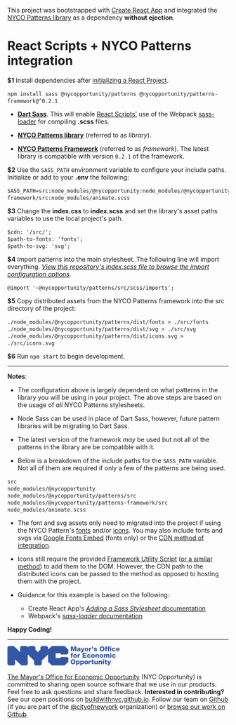This project was bootstrapped with [Create React App](https://github.com/facebook/create-react-app) and integrated the [NYCO Patterns library](https://nycopatterns.cityofnewyork.us) as a dependency **without ejection**.

# React Scripts + NYCO Patterns integration

**$1** Install dependencies after [initializing a React Project](https://create-react-app.dev/docs/getting-started).

    npm install sass @nycopportunity/patterns @nycopportunity/patterns-framework@^0.2.1

* [**Dart Sass**](https://github.com/sass/dart-sass). This will enable [React Scripts'](https://github.com/facebook/create-react-app) use of the Webpack [sass-loader](https://webpack.js.org/loaders/sass-loader/) for compiling **.scss** files.

* [**NYCO Patterns library**](https://nycopatterns.cityofnewyork.us) (referred to as *library*).

* [**NYCO Patterns Framework**](https://github.com/CityOfNewYork/nyco-patterns-framework) (referred to as *framework*). The latest library is compatible with version `0.2.1` of the framework.

**$2** Use the `SASS_PATH` environment variable to configure your include paths. Initialize or add to your **.env** the following:

    SASS_PATH=src:node_modules/@nycopportunity:node_modules/@nycopportunity/patterns/src:node_modules/@nycopportunity/patterns-framework/src:node_modules/animate.scss

**$3** Change the **index.css** to **index.scss** and set the library's asset paths variables to use the local project's path.

    $cdn: '/src/';
    $path-to-fonts: 'fonts';
    $path-to-svg: 'svg';

**$4** Import patterns into the main stylesheet. The following line will import everything. [*View this repository's index.scss file to browse the import configuration options*](blob/main/src/index.scss).

    @import '~@nycopportunity/patterns/src/scss/imports';

**$5** Copy distributed assets from the NYCO Patterns framework into the src directory of the project:

    ./node_modules/@nycopportunity/patterns/dist/fonts > ./src/fonts
    ./node_modules/@nycopportunity/patterns/dist/svg > ./src/svg
    ./node_modules/@nycopportunity/patterns/dist/icons.svg > ./src/icons.svg

**$6** Run `npm start` to begin development.

---

**Notes**:

* The configuration above is largely dependent on what patterns in the library you will be using in your project. The above steps are based on the usage of *all* NYCO Patterns stylesheets.

* Node Sass can be used in place of Dart Sass, however, future pattern libraries will be migrating to Dart Sass.

* The latest version of the framework *may* be used but not all of the patterns in the library are be compatible with it.

* Below is a breakdown of the include paths for the `SASS_PATH` variable. Not all of them are required if only a few of the patterns are being used.

```
src
node_modules/@nycopportunity
node_modules/@nycopportunity/patterns/src
node_modules/@nycopportunity/patterns-framework/src
node_modules/animate.scss
```

* The font and svg assets only need to migrated into the project if using the NYCO Pattern's [fonts](https://github.com/IBM/plex) and/or [icons](https://nycopatterns.cityofnewyork.us/icons). You may also include fonts and svgs via [Google Fonts Embed](https://fonts.google.com/specimen/IBM+Plex+Sans) (fonts only) or the [CDN method of integration](https://github.com/CityOfNewYork/nyco-patterns-framework/blob/main/docs/installation.md#cdn).

* Icons still require the provided [Framework Utility Script](https://github.com/CityOfNewYork/nyco-patterns-framework/tree/main/src/utilities/icons) ([or a similar method](https://css-tricks.com/ajaxing-svg-sprite/)) to add them to the DOM. However, the CDN path to the distributed icons can be passed to the method as opposed to hosting them with the project.

* Guidance for this example is based on the following:
  * Create React App's [*Adding a Sass Stylesheet* documentation](https://create-react-app.dev/docs/adding-a-sass-stylesheet/)
  * Webpack's [*sass-loader* documentation](https://webpack.js.org/loaders/sass-loader/)

**Happy Coding!**

---

![The Mayor's Office for Economic Opportunity](NYCMOEO_SecondaryBlue256px.png)

[The Mayor's Office for Economic Opportunity](http://nyc.gov/opportunity) (NYC Opportunity) is committed to sharing open source software that we use in our products. Feel free to ask questions and share feedback. **Interested in contributing?** See our open positions on [buildwithnyc.github.io](http://buildwithnyc.github.io/). Follow our team on [Github](https://github.com/orgs/CityOfNewYork/teams/nycopportunity) (if you are part of the [@cityofnewyork](https://github.com/CityOfNewYork/) organization) or [browse our work on Github](https://github.com/search?q=nycopportunity).
